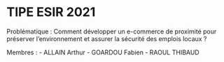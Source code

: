 # TIPE ESIR 2021

Problématique : Comment développer un e-commerce de proximité pour préserver l’environnement et assurer la sécurité des emplois locaux ?

Membres : 
	- ALLAIN Arthur
	- GOARDOU Fabien
	- RAOUL THIBAUD